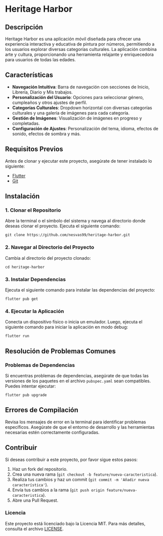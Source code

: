 # Heritage Harbor
## Descripción
Heritage Harbor es una aplicación móvil diseñada para ofrecer una experiencia interactiva y educativa de pintura por números, permitiendo a los usuarios explorar diversas categorías culturales. La aplicación combina arte y cultura, proporcionando una herramienta relajante y enriquecedora para usuarios de todas las edades.
## Características
- **Navegación Intuitiva**: Barra de navegación con secciones de Inicio, Librería, Diario y Mis trabajos.
- **Personalización del Usuario**: Opciones para seleccionar género, cumpleaños y otros ajustes de perfil.
- **Categorías Culturales**: Dropdown horizontal con diversas categorías culturales y una galería de imágenes para cada categoría.
- **Gestión de Imágenes**: Visualización de imágenes en progreso y completadas.
- **Configuración de Ajustes**: Personalización del tema, idioma, efectos de sonido, efectos de sombra y más.
## Requisitos Previos
Antes de clonar y ejecutar este proyecto, asegúrate de tener instalado lo siguiente:
- [Flutter](https://flutter.dev/docs/get-started/install)
- [Git](https://git-scm.com/)
## Instalación
### 1. Clonar el Repositorio
Abre la terminal o el símbolo del sistema y navega al directorio donde deseas clonar el proyecto. Ejecuta el siguiente comando:
```
git clone https://github.com/nesvas99/heritage-harbor.git
```
### 2. Navegar al Directorio del Proyecto
Cambia al directorio del proyecto clonado:
```
cd heritage-harbor
```
### 3. Instalar Dependencias
Ejecuta el siguiente comando para instalar las dependencias del proyecto:
```
flutter pub get
```
### 4. Ejecutar la Aplicación
Conecta un dispositivo físico o inicia un emulador. Luego, ejecuta el siguiente comando para iniciar la aplicación en modo debug:
```
flutter run
```
## Resolución de Problemas Comunes
### Problemas de Dependencias
Si encuentras problemas de dependencias, asegúrate de que todas las versiones de los paquetes en el archivo ```pubspec.yaml``` sean compatibles. Puedes intentar ejecutar:
```
flutter pub upgrade
```
## Errores de Compilación
Revisa los mensajes de error en la terminal para identificar problemas específicos. Asegúrate de que el entorno de desarrollo y las herramientas necesarias estén correctamente configuradas.
## Contribuir
Si deseas contribuir a este proyecto, por favor sigue estos pasos:
1. Haz un fork del repositorio.
2. Crea una nueva rama (```git checkout -b feature/nueva-caracteristica```).
3. Realiza tus cambios y haz un commit (```git commit -m 'Añadir nueva característica'```).
4. Envía tus cambios a la rama (```git push origin feature/nueva-caracteristica```).
5. Abre una Pull Request.
### Licencia
Este proyecto está licenciado bajo la Licencia MIT. Para más detalles, consulta el archivo [LICENSE](https://github.com/nesvas99/heritage-harbor/blob/main/LICENSE.md).
